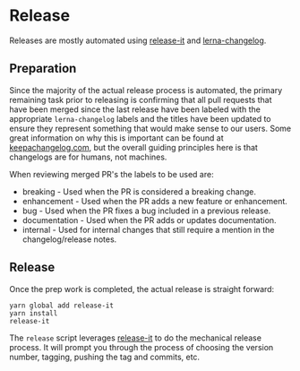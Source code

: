# Release

Releases are mostly automated using
[release-it](https://github.com/release-it/release-it/) and
[lerna-changelog](https://github.com/lerna/lerna-changelog/).


## Preparation

Since the majority of the actual release process is automated, the primary
remaining task prior to releasing is confirming that all pull requests that
have been merged since the last release have been labeled with the appropriate
`lerna-changelog` labels and the titles have been updated to ensure they
represent something that would make sense to our users. Some great information
on why this is important can be found at
[keepachangelog.com](https://keepachangelog.com/en/1.0.0/), but the overall
guiding principles here is that changelogs are for humans, not machines.

When reviewing merged PR's the labels to be used are:

* breaking - Used when the PR is considered a breaking change.
* enhancement - Used when the PR adds a new feature or enhancement.
* bug - Used when the PR fixes a bug included in a previous release.
* documentation - Used when the PR adds or updates documentation.
* internal - Used for internal changes that still require a mention in the
  changelog/release notes.


## Release

Once the prep work is completed, the actual release is straight forward:

```
yarn global add release-it
yarn install
release-it
```

The `release` script leverages
[release-it](https://github.com/release-it/release-it/) to do the mechanical
release process. It will prompt you through the process of choosing the version
number, tagging, pushing the tag and commits, etc.
